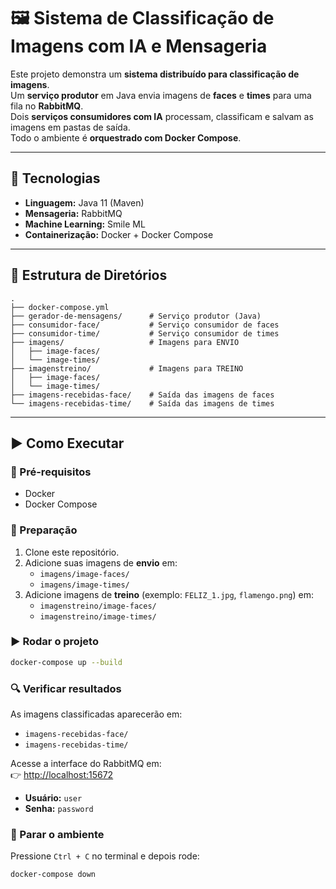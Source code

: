 # 🖼️ Sistema de Classificação de Imagens com IA e Mensageria  

Este projeto demonstra um **sistema distribuído para classificação de imagens**.  
Um **serviço produtor** em Java envia imagens de **faces** e **times** para uma fila no **RabbitMQ**.  
Dois **serviços consumidores com IA** processam, classificam e salvam as imagens em pastas de saída.  
Todo o ambiente é **orquestrado com Docker Compose**.  

---

## 🚀 Tecnologias  
- **Linguagem:** Java 11 (Maven)  
- **Mensageria:** RabbitMQ  
- **Machine Learning:** Smile ML  
- **Containerização:** Docker + Docker Compose  

---

## 📂 Estrutura de Diretórios  
```
.
├── docker-compose.yml
├── gerador-de-mensagens/      # Serviço produtor (Java)
├── consumidor-face/           # Serviço consumidor de faces
├── consumidor-time/           # Serviço consumidor de times
├── imagens/                   # Imagens para ENVIO
│   ├── image-faces/
│   └── image-times/
├── imagenstreino/             # Imagens para TREINO
│   ├── image-faces/
│   └── image-times/
├── imagens-recebidas-face/    # Saída das imagens de faces
└── imagens-recebidas-time/    # Saída das imagens de times
```

---

## ▶️ Como Executar  

### 🔧 Pré-requisitos  
- Docker  
- Docker Compose  

### 📑 Preparação  
1. Clone este repositório.  
2. Adicione suas imagens de **envio** em:  
   - `imagens/image-faces/`  
   - `imagens/image-times/`  
3. Adicione imagens de **treino** (exemplo: `FELIZ_1.jpg`, `flamengo.png`) em:  
   - `imagenstreino/image-faces/`  
   - `imagenstreino/image-times/`  

### ▶️ Rodar o projeto  
```bash
docker-compose up --build
```

### 🔍 Verificar resultados  
As imagens classificadas aparecerão em:  
- `imagens-recebidas-face/`  
- `imagens-recebidas-time/`  

Acesse a interface do RabbitMQ em:  
👉 [http://localhost:15672](http://localhost:15672)  

- **Usuário:** `user`  
- **Senha:** `password`  

### 🛑 Parar o ambiente  
Pressione `Ctrl + C` no terminal e depois rode:  
```bash
docker-compose down
```